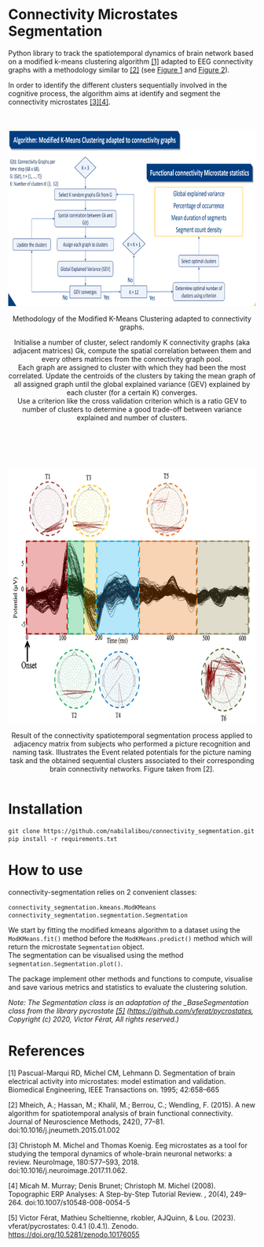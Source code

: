 # Connectivity Microstates Segmentation

Python library to track the spatiotemporal dynamics of brain network based on a modified k-means clustering algorithm 
[[1]](#1) adapted to EEG connectivity graphs with a methodology similar to [[2]](#2) (see [Figure 1](#fig1) and [Figure 2](#fig2)). 

In order to identify the different clusters sequentially involved in the cognitive process, the algorithm aims at 
identify and segment the connectivity microstates [[3]](#3)[[4]](#4).  
<br/><br/>
<a id="fig1"> </a>
<p align="center">
<img src="docs\Kmeans_diagram.png" width="800" height="358">
</p>

<div align="center">
Methodology of the Modified K-Means Clustering adapted to connectivity graphs.  

Initialise a number of cluster, select randomly K connectivity graphs (aka adjacent matrices) Gk, compute the spatial correlation between them and every others matrices from the connectivity graph pool.  
Each graph are assigned to cluster with which they had been the most correlated. Update the centroids of the clusters by taking the mean graph of all assigned graph until the global explained variance (GEV) explained by each cluster (for a certain K) converges.  
Use a criterion like the cross validation criterion which is a ratio GEV to number of clusters to determine a good trade-off between variance explained and number of clusters.  
</div>
<br/>

<br/><br/>
<a id="fig2"> </a>
<p align="center">
<img src="docs\segmentation_example.png" width="720" height="518">
</p>

<div align="center">
Result of the connectivity spatiotemporal segmentation process applied to adjacency matrix from subjects who performed 
a picture recognition and naming task.  
Illustrates the Event related potentials for the picture naming task and the obtained sequential clusters associated 
to their corresponding brain connectivity networks.  
Figure taken from [2].
</div>
<br/>

# Installation

```
git clone https://github.com/nabilalibou/connectivity_segmentation.git
pip install -r requirements.txt
```

# How to use

connectivity-segmentation relies on 2 convenient classes: 
```
connectivity_segmentation.kmeans.ModKMeans 
connectivity_segmentation.segmentation.Segmentation
```

We start by fitting the modified kmeans algorithm to a dataset using 
the ```ModKMeans.fit()``` method before the ```ModKMeans.predict()``` method which will return the microstate ```Segmentation``` object.   
The segmentation can be visualised using the method ```segmentation.Segmentation.plot()```.

The package implement other methods and functions to compute, visualise and save various metrics and statistics to 
evaluate the clustering solution.

_Note: The Segmentation class is an adaptation of the \_BaseSegmentation class from the library pycrostate [[5]](#5) 
(https://github.com/vferat/pycrostates, Copyright (c) 2020, Victor Férat, All rights reserved.)_

# References

<a id="1">[1]</a>
Pascual-Marqui RD, Michel CM, Lehmann D. Segmentation of brain electrical activity into microstates: model estimation 
and validation. Biomedical Engineering, IEEE Transactions on. 1995; 42:658–665

<a id="2">[2]</a>
Mheich, A.; Hassan, M.; Khalil, M.; Berrou, C.; Wendling, F. (2015). A new algorithm for spatiotemporal analysis of 
brain functional connectivity. Journal of Neuroscience Methods, 242(), 77–81. doi:10.1016/j.jneumeth.2015.01.002 

<a id="3">[3]</a>
Christoph M. Michel and Thomas Koenig. Eeg microstates as a tool for studying the temporal dynamics of whole-brain 
neuronal networks: a review. NeuroImage, 180:577–593, 2018. doi:10.1016/j.neuroimage.2017.11.062.

<a id="4">[4]</a>
Micah M. Murray; Denis Brunet; Christoph M. Michel (2008). Topographic ERP Analyses: A Step-by-Step Tutorial Review. , 
20(4), 249–264. doi:10.1007/s10548-008-0054-5

<a id="4">[5]</a>
Victor Férat, Mathieu Scheltienne, rkobler, AJQuinn, & Lou. (2023). vferat/pycrostates: 0.4.1 (0.4.1). Zenodo. 
https://doi.org/10.5281/zenodo.10176055
